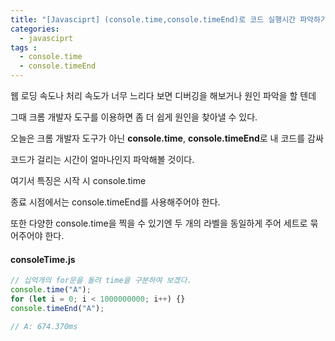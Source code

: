 ```yaml
---
title: "[Javasciprt] (console.time,console.timeEnd)로 코드 실행시간 파악하기 "
categories: 
  - javasciprt
tags : 
  - console.time
  - console.timeEnd
---
```


웹 로딩 속도나 처리 속도가 너무 느리다 보면 디버깅을 해보거나 원인 파악을 할 텐데

그때 크롬 개발자 도구를 이용하면 좀 더 쉽게 원인을 찾아낼 수 있다.

오늘은 크롬 개발자 도구가 아닌 **console.time**, **console.timeEnd**로 내 코드를 감싸

코드가 걸리는 시간이 얼마나인지 파악해볼 것이다.

여기서 특징은 시작 시 console.time

종료 시점에서는 console.timeEnd를 사용해주어야 한다.

또한 다양한 console.time을 찍을 수 있기엔 두 개의 라벨을 동일하게 주어 세트로 묶어주어야 한다.

#### consoleTime.js

```js
// 십억개의 for문을 돌려 time을 구분하여 보겠다.
console.time("A");
for (let i = 0; i < 1000000000; i++) {}
console.timeEnd("A");

// A: 674.370ms
```